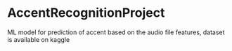 # AccentRecognitionProject
ML model for prediction of accent based on the audio file features, dataset is available on kaggle
